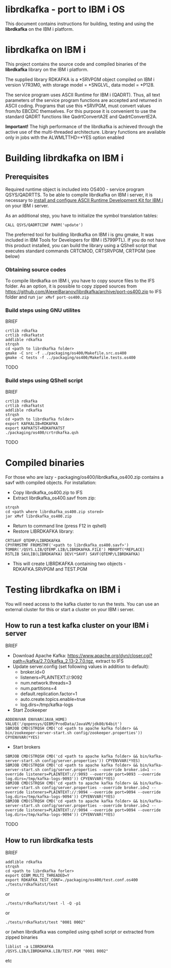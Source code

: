 librdkafka - port to IBM i OS
==================================================

This document contains instructions for building, testing and using the **librdkafka** on the IBM i platform.

# **librdkafka** on IBM i
This project contains the source code and compiled binaries of the **librdkafka** library on the IBM i platform.

The supplied library RDKAFKA is a *SRVPGM object compiled on IBM i version V7R3M0, with storage model = *SNGLVL, data model = *P128.

The service program uses ASCII Runtime for IBM i (QADRT). Thus, all text parameters of the service program functions are accepted and returned in ASCII coding. Programs that use this *SRVPGM, must convert values from/to EBCDIC themselves. For this purpose it is convenient to use the standard QADRT functions like QadrtConvertA2E and QadrtConvertE2A. 

**Important!** The high performance of the librdkafka is achieved through the active use of the multi-threaded architecture. Library functions are available only in jobs with the ALWMLTTHD=*YES option enabled 

# Building **librdkafka** on IBM i

## Prerequisites
Required runtime object is included into OS400 - service program QSYS/QADRTTS. To be able to compile librdkafka on IBM i server, 
it is necessary to [install and configure ASCII Runtime Development Kit for IBM i](https://www.ibm.com/support/pages/node/6258183#devkit) on your IBM i server.

As an additional step, you have to initialize the symbol translation tables: 

```
CALL QSYS/QADRTCINF PARM('update')
```

The preferred tool for building librdkafka on IBM i is gnu gmake, It was included in IBM Tools for Developers for IBM i (5799PTL).
If you do not have this product installed, you can build the library using a QShell script that executes standard commands CRTCMOD, CRTSRVPGM, CRTPGM (see below)

### Obtaining source codes
To compile librdkafka on IBM i, you have to copy source files to the IFS folder. As an option, it is possible to copy zipped sources from https://github.com/AlexeiBaranov/librdkafka/archive/port-os400.zip to IFS folder and run `jar xMvf port-os400.zip`

### Build steps using GNU utilites
BRIEF
```
crtlib rdkafka
crtlib rdkafkatst
addlible rdkafka
strqsh
cd <path to librdkafka folder>
gmake -C src -f ../packaging/os400/Makefile.src.os400 
gmake -C tests -f ../packaging/os400/Makefile.tests.os400 
```
TODO

### Build steps using QShell script
BRIEF
```
crtlib rdkafka
crtlib rdkafkatst
addlible rdkafka
strqsh
cd <path to librdkafka folder>
export KAFKALIB=RDKAFKA
export KAFKATST=RDKAFKATST
./packaging/os400/crtrdkafka.qsh
```
TODO

# Compiled binaries
For those who are lazy - packaging/os400/librdkafka_os400.zip contains a savf with compiled objects. For installation: 
* Copy librdkafka_os400.zip to IFS
* Extract librdkafka_os400.savf from zip:
```
strqsh
cd <path where librdkafka_os400.zip stored>
jar xMvf librdkafka_os400.zip
```
* Return to command line (press F12 in qshell)
* Restore LIBRDKAFKA library:
```
CRTSAVF QTEMP/LIBRDKAFKA
CPYFRMSTMF FROMSTMF('<path to librdkafka_os400.savf>') TOMBR('/QSYS.LIB/QTEMP.LIB/LIBRDKAFKA.FILE') MBROPT(*REPLACE)
RSTLIB SAVLIB(LIBRDKAFKA) DEV(*SAVF) SAVF(QTEMP/LIBRDKAFKA)
```
* This will create LIBRDKAFKA containing two objects - RDKAFKA.SRVPGM and TEST.PGM

# Testing **librdkafka** on IBM i
You will need access to the kafka cluster to run the tests. You can use an external cluster for this or start a cluster on your IBM i server. 

## How to run a test kafka cluster on your IBM i server
BRIEF
* Download Apache Kafka: https://www.apache.org/dyn/closer.cgi?path=/kafka/2.7.0/kafka_2.13-2.7.0.tgz, extract to IFS
* Update server.config (set following values in addition to default):
  * broker.id=0
  * listeners=PLAINTEXT://:9092
  * num.network.threads=3
  * num.partitions=4              
  * default.replication.factor=1  
  * auto.create.topics.enable=true
  * log.dirs=/tmp/kafka-logs
* Start Zookeeper
```
ADDENVVAR ENVVAR(JAVA_HOME) VALUE('/qopensys/QIBM/ProdData/JavaVM/jdk80/64bit')
SBMJOB CMD(STRQSH CMD('cd <path to apache kafka folder> && bin/zookeeper-server-start.sh config/zookeeper.properties')) CPYENVVAR(*YES)
```
* Start brokers
```
SBMJOB CMD(STRQSH CMD('cd <path to apache kafka folder> && bin/kafka-server-start.sh config/server.properties')) CPYENVVAR(*YES)
SBMJOB CMD(STRQSH CMD('cd <path to apache kafka folder> && bin/kafka-server-start.sh config/server.properties --override broker.id=1 --override listeners=PLAINTEXT://:9093 --override port=9093 --override log.dirs=/tmp/kafka-logs-9093')) CPYENVVAR(*YES)
SBMJOB CMD(STRQSH CMD('cd <path to apache kafka folder> && bin/kafka-server-start.sh config/server.properties --override broker.id=2 --override listeners=PLAINTEXT://:9094 --override port=9094 --override log.dirs=/tmp/kafka-logs-9094')) CPYENVVAR(*YES) 
SBMJOB CMD(STRQSH CMD('cd <path to apache kafka folder> && bin/kafka-server-start.sh config/server.properties --override broker.id=2 --override listeners=PLAINTEXT://:9094 --override port=9094 --override log.dirs=/tmp/kafka-logs-9094')) CPYENVVAR(*YES) 
```
TODO

## How to run librdkafka tests
BRIEF
```
addlible rdkafka
strqsh
cd <path to librdkafka forler>
export QIBM_MULTI_THREADED=Y
export RDKAFKA_TEST_CONF=./packaging/os400/test.conf.os400
./tests/rdkafkatst/test
```
or
```
./tests/rdkafkatst/test -l -Q -p1
```
or
```
./tests/rdkafkatst/test "0001 0002"
```
or (when librdkafka was compiled using qshell script or extracted from zipped binaries
```
liblist -a LIBRDKAFKA
/QSYS.LIB/LIBRDKAFKA.LIB/TEST.PGM "0001 0002"
```
etc
